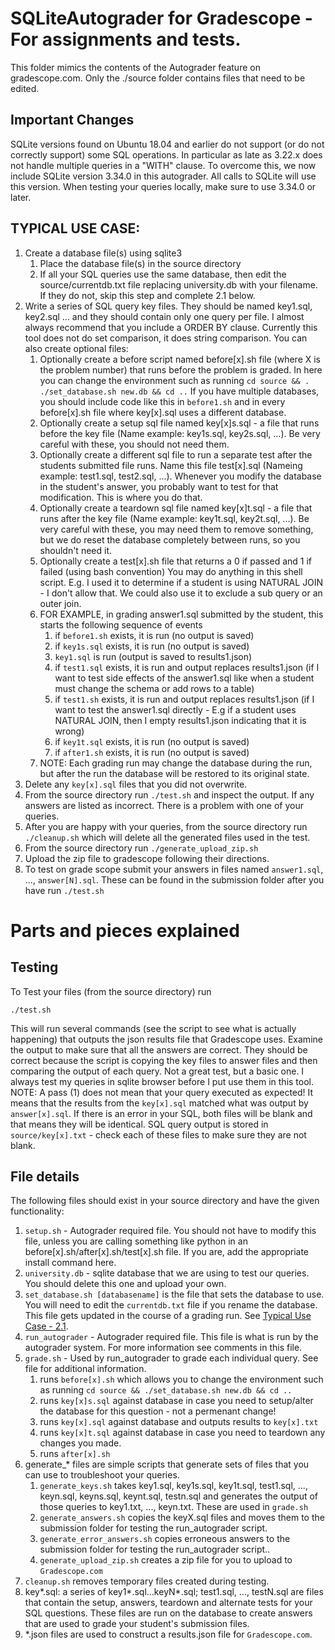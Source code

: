 # SQLiteAutograder for Gradescope - For assignments and tests.

This folder mimics the contents of the Autograder feature on gradescope.com. 
Only the ./source folder contains files that need to be edited. 

## Important Changes

SQLite versions found on Ubuntu 18.04 and earlier do not support (or do not correctly support) some SQL operations. In particular as late as 3.22.x does not handle multiple queries in a "WITH" clause. To overcome this, we now include SQLite version 3.34.0 in this autograder. All calls to SQLite will use this version. When testing your queries locally, make sure to use 3.34.0 or later. 

## TYPICAL USE CASE:

1. Create a database file(s) using sqlite3 
   1. Place the database file(s) in the source directory
   2. If all your SQL queries use the same database, then edit the source/currentdb.txt file replacing university.db with your filename. If they do not, skip this step and complete 2.1 below.
2. Write a series of SQL query key files. They should be named key1.sql, key2.sql ... and they should contain only one query per file. I almost always recommend that you include a ORDER  BY clause. Currently this tool does not do set comparison, it does string comparison. You can also create optional files:
   1. Optionally create a before script named before[x].sh file (where X is the problem number) that runs before the problem is graded. In here you can change the environment such as running `cd source && . ./set_database.sh new.db && cd ..` If you have multiple databases, you should include code like this in `before1.sh` and in every before[x].sh file where key[x].sql uses a different database. 
   2. Optionally create a setup sql file named key[x]s.sql - a file that runs before the key file (Name example: key1s.sql, key2s.sql, ...). Be very careful with these, you should not need them.
   3. Optionally create a different sql file to run a separate test after the students submitted file runs. Name this file test[x].sql (Nameing example: test1.sql, test2.sql, ...). Whenever you modify the database in the student's answer, you probably want to test for that modification. This is where you do that. 
   4. Optionally create a teardown sql file named key[x]t.sql - a file that runs after the key file (Name example: key1t.sql, key2t.sql, ...). Be very careful with these, you may need them to remove something, but we do reset the database completely between runs, so you shouldn't need it. 
   5. Optionally create a test[x].sh file that returns a 0 if passed and 1 if failed (using bash convention) You may do anything in this shell script. E.g. I used it to determine if a student is using NATURAL JOIN - I don't allow that. We could also use it to exclude a sub query or an outer join. 
   6. FOR EXAMPLE, in grading answer1.sql submitted by the student, this starts the following sequence of events
      1. if `before1.sh` exists, it is run (no output is saved)
      2. if `key1s.sql` exists, it is run (no output is saved)
      3. `key1.sql` is run (output is saved to results1.json)
      4. if `test1.sql` exists, it is run and output replaces results1.json (if I want to test side effects of the answer1.sql like when a student must change the schema or add rows to a table)
      5. if `test1.sh` exists, it is run and output replaces results1.json (if I want to test the answer1.sql directly - E.g if a student uses NATURAL JOIN, then I empty results1.json indicating that it is wrong)
      6. if `key1t.sql` exists, it is run (no output is saved)
      7. if `after1.sh` exists, it is run (no output is saved)
   7. NOTE: Each grading run may change the database during the run, but after the run the database will be restored to its original state. 
3. Delete any `key[x].sql` files that you did not overwrite.
4. From the source directory run `./test.sh` and inspect the output. If any answers are listed as incorrect. There is a problem with one of your queries. 
5. After you are happy with your queries, from the source directory run `./cleanup.sh` which will delete all the generated files used in the test. 
6. From the source directory run `./generate_upload_zip.sh`
7. Upload the zip file to gradescope following their directions.
8. To test on grade scope submit your answers in files named `answer1.sql`, ..., `answer[N].sql`. These can be found in the submission folder after you have run `./test.sh`

# Parts and pieces explained

## Testing

To Test your files (from the source directory) run 

`./test.sh` 

This will run several commands (see the script to see what is actually happening) that outputs the json results file that Gradescope uses. Examine the output to make sure that all the answers are correct. They should be correct because the script is copying the key files to answer files and then comparing the output of each query. Not a great test, but a basic one. I always test my queries in sqlite browser before I put use them in this tool. NOTE: A pass (1) does not mean that your query executed as expected! It means that the results from the `key[x].sql` matched what was output by `answer[x].sql`. If there is an error in your SQL, both files will be blank and that means they will be identical. SQL query output is stored in `source/key[x].txt` - check each of these files to make sure they are not blank. 

## File details
The following files should exist in your source directory and have the given functionality:

1. `setup.sh` - Autograder required file. You should not have to modify this file, unless you are calling something like python in an before[x].sh/after[x].sh/test[x].sh file. If you are, add the appropriate install command here. 
2. `university.db` - sqlite database that we are using to test our queries. You should delete this one and upload your own. 
3. `set_database.sh [databasename]` is the file that sets the database to use. You will need to edit the `currentdb.txt` file if you rename the database. This file gets updated in the course of a grading run. See [Typical Use Case - 2.1](#Typical-Use-Case). 
4. `run_autograder` - Autograder required file. This file is what is run by the autograder system. For more information see comments in this file. 
5. `grade.sh` - Used by run_autograder to grade each individual query. See file for additional information. 
   1. runs `before[x].sh` which allows you to change the environment such as running `cd source && ./set_database.sh new.db && cd ..`
   2. runs `key[x]s.sql` against database in case you need to setup/alter the database for this question - not a permenant change!
   3. runs `key[x].sql` against database and outputs results to `key[x].txt`
   4. runs `key[x]t.sql` against database in case you need to teardown any changes you made.
   5. runs `after[x].sh` 
6. generate_* files are simple scripts that generate sets of files that you can use to troubleshoot your queries.
    1. `generate_keys.sh` takes key1.sql, key1s.sql, key1t.sql, test1.sql, ..., keyn.sql, keyns.sql, keynt.sql, testn.sql and generates the output of those queries to key1.txt, ..., keyn.txt. These are used in `grade.sh`
    2. `generate_answers.sh` copies the keyX.sql files and moves them to the submission folder for testing the run_autograder script. 
    3. `generate_error_answers.sh` copies erroneous answers to the submission folder for testing the run_autograder script.. 
    4. `generate_upload_zip.sh` creates a zip file for you to upload to `Gradescope.com`
7. `cleanup.sh` removes temporary files created during testing. 
8. key*.sql: a series of key1*.sql...keyN*.sql; test1.sql, ..., testN.sql are files that contain the setup, answers, teardown and alternate tests for your SQL questions. These files are run on the database to create answers that are used to grade your student's submission files. 
9.  *.json files are used to construct a results.json file for `Gradescope.com`.